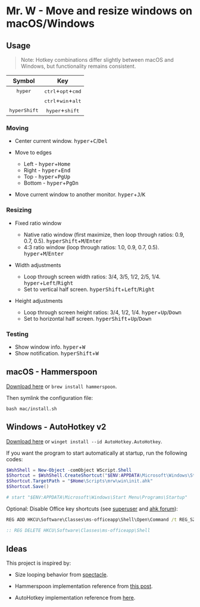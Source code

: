 # Mr. W - Move and resize windows on macOS/Windows

## Usage

> Note: Hotkey combinations differ slightly between macOS and Windows, but functionality remains consistent.

|        Symbol         |                       Key                     |
|:---------------------:|:---------------------------------------------:|
|   <kbd>hyper</kbd>    | <kbd>ctrl</kbd>+<kbd>opt</kbd>+<kbd>cmd</kbd> |
|                       | <kbd>ctrl</kbd>+<kbd>win</kbd>+<kbd>alt</kbd> |
| <kbd>hyperShift</kbd> |       <kbd>hyper</kbd>+<kbd>shift</kbd>       |

### Moving

* Center current window. <kbd>hyper</kbd>+<kbd>C</kbd>/<kbd>Del</kbd>

* Move to edges
    * Left   - <kbd>hyper</kbd>+<kbd>Home</kbd>
    * Right  - <kbd>hyper</kbd>+<kbd>End</kbd>
    * Top    - <kbd>hyper</kbd>+<kbd>PgUp</kbd>
    * Bottom - <kbd>hyper</kbd>+<kbd>PgDn</kbd>

* Move current window to another monitor. <kbd>hyper</kbd>+<kbd>J</kbd>/<kbd>K</kbd>

### Resizing

* Fixed ratio window
    * Native ratio window (first maximize, then loop through ratios: 0.9, 0.7, 0.5). <kbd>hyperShift</kbd>+<kbd>M</kbd>/<kbd>Enter</kbd>
    * 4:3 ratio window (loop through ratios: 1.0, 0.9, 0.7, 0.5). <kbd>hyper</kbd>+<kbd>M</kbd>/<kbd>Enter</kbd>

* Width adjustments
    * Loop through screen width ratios: 3/4, 3/5, 1/2, 2/5, 1/4. <kbd>hyper</kbd>+<kbd>Left</kbd>/<kbd>Right</kbd>
    * Set to vertical half screen. <kbd>hyperShift</kbd>+<kbd>Left</kbd>/<kbd>Right</kbd>

* Height adjustments
    * Loop through screen height ratios: 3/4, 1/2, 1/4. <kbd>hyper</kbd>+<kbd>Up</kbd>/<kbd>Down</kbd>
    * Set to horizontal half screen. <kbd>hyperShift</kbd>+<kbd>Up</kbd>/<kbd>Down</kbd>

### Testing

* Show window info. <kbd>hyper</kbd>+<kbd>W</kbd>
* Show notification. <kbd>hyperShift</kbd>+<kbd>W</kbd>

## macOS - Hammerspoon

[Download here](https://www.hammerspoon.org) or `brew install hammerspoon`.

Then symlink the configuration file:

```shell
bash mac/install.sh

```

## Windows - AutoHotkey v2

[Download here](https://www.autohotkey.com/) or
`winget install --id AutoHotkey.AutoHotkey`.

If you want the program to start automatically at startup, run the following codes:

```powershell
$WshShell = New-Object -comObject WScript.Shell
$Shortcut = $WshShell.CreateShortcut("$ENV:APPDATA\Microsoft\Windows\Start Menu\Programs\Startup\mrw.lnk")
$Shortcut.TargetPath = "$Home\Scripts\mrw\win\init.ahk"
$Shortcut.Save()

# start "$ENV:APPDATA\Microsoft\Windows\Start Menu\Programs\Startup"

```

Optional: Disable Office key shortcuts (see [superuser](https://superuser.com/questions/1455857/how-to-disable-office-key-keyboard-shortcut-opening-office-app) and [ahk forum](https://www.autohotkey.com/boards/viewtopic.php?t=65573)):

```cmd
REG ADD HKCU\Software\Classes\ms-officeapp\Shell\Open\Command /t REG_SZ /d rundll32

:: REG DELETE HKCU\Software\Classes\ms-officeapp\Shell

```

## Ideas

This project is inspired by:

* Size looping behavior from [spectacle](https://www.spectacleapp.com).

* Hammerspoon implementation reference from [this post](http://songchenwen.com/tech/2015/04/02/hammerspoon-mac-window-manager/).

* AutoHotkey implementation reference from [here](https://github.com/justcla/WindowHotKeys).
